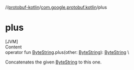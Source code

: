 //[protobuf-kotlin](./reference/kotlin/api-docs/)/[com.google.protobuf.kotlin](./reference/kotlin/api-docs/protobuf-kotlin/com.google.protobuf.kotlin/)/plus

# plus

[JVM] \
Content \
operator fun
[ByteString](./reference/java/api-docs/com/google/protobuf/ByteString.html).plus(other:
[ByteString](./reference/java/api-docs/com/google/protobuf/ByteString.html)):
[ByteString](./reference/java/api-docs/com/google/protobuf/ByteString.html)
\


Concatenates the given
[ByteString](./reference/java/api-docs/com/google/protobuf/ByteString.html)
to this one.
